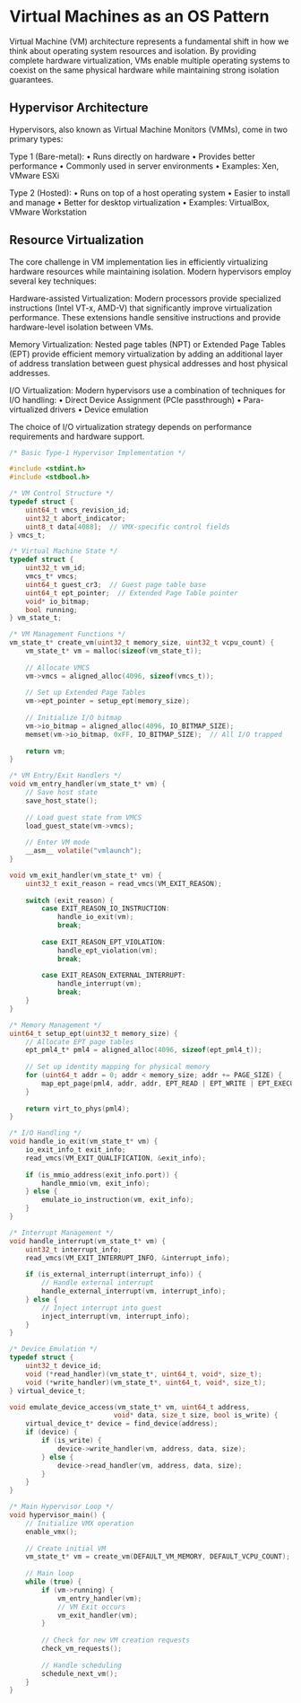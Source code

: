 # Virtual Machines as an OS Pattern

Virtual Machine (VM) architecture represents a fundamental shift in how we think about operating system resources and isolation. By providing complete hardware virtualization, VMs enable multiple operating systems to coexist on the same physical hardware while maintaining strong isolation guarantees.

## Hypervisor Architecture

Hypervisors, also known as Virtual Machine Monitors (VMMs), come in two primary types:

Type 1 (Bare-metal):
• Runs directly on hardware
• Provides better performance
• Commonly used in server environments
• Examples: Xen, VMware ESXi

Type 2 (Hosted):
• Runs on top of a host operating system
• Easier to install and manage
• Better for desktop virtualization
• Examples: VirtualBox, VMware Workstation

## Resource Virtualization

The core challenge in VM implementation lies in efficiently virtualizing hardware resources while maintaining isolation. Modern hypervisors employ several key techniques:

Hardware-assisted Virtualization:
Modern processors provide specialized instructions (Intel VT-x, AMD-V) that significantly improve virtualization performance. These extensions handle sensitive instructions and provide hardware-level isolation between VMs.

Memory Virtualization:
Nested page tables (NPT) or Extended Page Tables (EPT) provide efficient memory virtualization by adding an additional layer of address translation between guest physical addresses and host physical addresses.

I/O Virtualization:
Modern hypervisors use a combination of techniques for I/O handling:
• Direct Device Assignment (PCIe passthrough)
• Para-virtualized drivers
• Device emulation

The choice of I/O virtualization strategy depends on performance requirements and hardware support.

```c
/* Basic Type-1 Hypervisor Implementation */

#include <stdint.h>
#include <stdbool.h>

/* VM Control Structure */
typedef struct {
    uint64_t vmcs_revision_id;
    uint32_t abort_indicator;
    uint8_t data[4088];  // VMX-specific control fields
} vmcs_t;

/* Virtual Machine State */
typedef struct {
    uint32_t vm_id;
    vmcs_t* vmcs;
    uint64_t guest_cr3;  // Guest page table base
    uint64_t ept_pointer;  // Extended Page Table pointer
    void* io_bitmap;
    bool running;
} vm_state_t;

/* VM Management Functions */
vm_state_t* create_vm(uint32_t memory_size, uint32_t vcpu_count) {
    vm_state_t* vm = malloc(sizeof(vm_state_t));
    
    // Allocate VMCS
    vm->vmcs = aligned_alloc(4096, sizeof(vmcs_t));
    
    // Set up Extended Page Tables
    vm->ept_pointer = setup_ept(memory_size);
    
    // Initialize I/O bitmap
    vm->io_bitmap = aligned_alloc(4096, IO_BITMAP_SIZE);
    memset(vm->io_bitmap, 0xFF, IO_BITMAP_SIZE);  // All I/O trapped
    
    return vm;
}

/* VM Entry/Exit Handlers */
void vm_entry_handler(vm_state_t* vm) {
    // Save host state
    save_host_state();
    
    // Load guest state from VMCS
    load_guest_state(vm->vmcs);
    
    // Enter VM mode
    __asm__ volatile("vmlaunch");
}

void vm_exit_handler(vm_state_t* vm) {
    uint32_t exit_reason = read_vmcs(VM_EXIT_REASON);
    
    switch (exit_reason) {
        case EXIT_REASON_IO_INSTRUCTION:
            handle_io_exit(vm);
            break;
            
        case EXIT_REASON_EPT_VIOLATION:
            handle_ept_violation(vm);
            break;
            
        case EXIT_REASON_EXTERNAL_INTERRUPT:
            handle_interrupt(vm);
            break;
    }
}

/* Memory Management */
uint64_t setup_ept(uint32_t memory_size) {
    // Allocate EPT page tables
    ept_pml4_t* pml4 = aligned_alloc(4096, sizeof(ept_pml4_t));
    
    // Set up identity mapping for physical memory
    for (uint64_t addr = 0; addr < memory_size; addr += PAGE_SIZE) {
        map_ept_page(pml4, addr, addr, EPT_READ | EPT_WRITE | EPT_EXECUTE);
    }
    
    return virt_to_phys(pml4);
}

/* I/O Handling */
void handle_io_exit(vm_state_t* vm) {
    io_exit_info_t exit_info;
    read_vmcs(VM_EXIT_QUALIFICATION, &exit_info);
    
    if (is_mmio_address(exit_info.port)) {
        handle_mmio(vm, exit_info);
    } else {
        emulate_io_instruction(vm, exit_info);
    }
}

/* Interrupt Management */
void handle_interrupt(vm_state_t* vm) {
    uint32_t interrupt_info;
    read_vmcs(VM_EXIT_INTERRUPT_INFO, &interrupt_info);
    
    if (is_external_interrupt(interrupt_info)) {
        // Handle external interrupt
        handle_external_interrupt(vm, interrupt_info);
    } else {
        // Inject interrupt into guest
        inject_interrupt(vm, interrupt_info);
    }
}

/* Device Emulation */
typedef struct {
    uint32_t device_id;
    void (*read_handler)(vm_state_t*, uint64_t, void*, size_t);
    void (*write_handler)(vm_state_t*, uint64_t, void*, size_t);
} virtual_device_t;

void emulate_device_access(vm_state_t* vm, uint64_t address, 
                          void* data, size_t size, bool is_write) {
    virtual_device_t* device = find_device(address);
    if (device) {
        if (is_write) {
            device->write_handler(vm, address, data, size);
        } else {
            device->read_handler(vm, address, data, size);
        }
    }
}

/* Main Hypervisor Loop */
void hypervisor_main() {
    // Initialize VMX operation
    enable_vmx();
    
    // Create initial VM
    vm_state_t* vm = create_vm(DEFAULT_VM_MEMORY, DEFAULT_VCPU_COUNT);
    
    // Main loop
    while (true) {
        if (vm->running) {
            vm_entry_handler(vm);
            // VM Exit occurs
            vm_exit_handler(vm);
        }
        
        // Check for new VM creation requests
        check_vm_requests();
        
        // Handle scheduling
        schedule_next_vm();
    }
}
```
